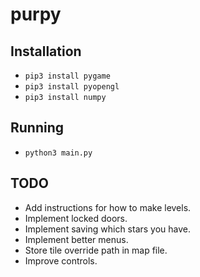 purpy
=====

## Installation
* `pip3 install pygame`
* `pip3 install pyopengl`
* `pip3 install numpy`

## Running
* `python3 main.py`

## TODO
* Add instructions for how to make levels.
* Implement locked doors.
* Implement saving which stars you have.
* Implement better menus.
* Store tile override path in map file.
* Improve controls.
